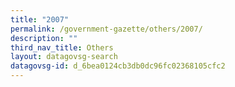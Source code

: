 ```yaml
---
title: "2007"
permalink: /government-gazette/others/2007/
description: ""
third_nav_title: Others
layout: datagovsg-search
datagovsg-id: d_6bea0124cb3db0dc96fc02368105cfc2
---
```

